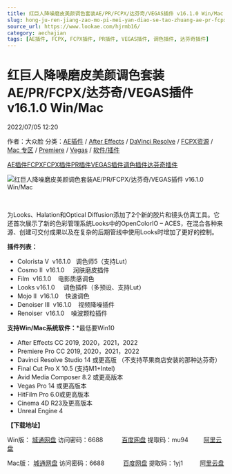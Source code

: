 ```yaml
---
title: 红巨人降噪磨皮美颜调色套装AE/PR/FCPX/达芬奇/VEGAS插件 v16.1.0 Win/Mac
slug: hong-ju-ren-jiang-zao-mo-pi-mei-yan-diao-se-tao-zhuang-ae-pr-fcpx-da-fen-qi-vegascha-jian-v16-1-0-win-mac
source_url: https://www.lookae.com/hjrmb16/
category: aechajian
tags: [AE插件, FCPX, FCPX插件, PR插件, VEGAS插件, 调色插件, 达芬奇插件]
---
```

# 红巨人降噪磨皮美颜调色套装AE/PR/FCPX/达芬奇/VEGAS插件 v16.1.0 Win/Mac

2022/07/05 12:20

作者：大众脸
分类：[AE插件](https://www.lookae.com/after-effects/aechajian/) / [After Effects](https://www.lookae.com/after-effects/) / [DaVinci Resolve](https://www.lookae.com/qitarjcj/resolvezy/) / [FCPX资源](https://www.lookae.com/fcpx/) / [Mac 专区](https://www.lookae.com/mac-osx/) / [Premiere](https://www.lookae.com/qitarjcj/premierezy/) / [Vegas](https://www.lookae.com/qitarjcj/vegaszy/) / [软件/插件](https://www.lookae.com/qitarjcj/)

[AE插件](https://www.lookae.com/tag/ae%e6%8f%92%e4%bb%b6/)[FCPX](https://www.lookae.com/tag/fcpx/)[FCPX插件](https://www.lookae.com/tag/fcpx%e6%8f%92%e4%bb%b6/)[PR插件](https://www.lookae.com/tag/pr%e6%8f%92%e4%bb%b6/)[VEGAS插件](https://www.lookae.com/tag/vegas%e6%8f%92%e4%bb%b6/)[调色插件](https://www.lookae.com/tag/%e8%b0%83%e8%89%b2%e6%8f%92%e4%bb%b6/)[达芬奇插件](https://www.lookae.com/tag/%e8%be%be%e8%8a%ac%e5%a5%87%e6%8f%92%e4%bb%b6/)

![红巨人降噪磨皮美颜调色套装AE/PR/FCPX/达芬奇/VEGAS插件 v16.1.0 Win/Mac](https://www.lookae.com/wp-content/uploads/2022/07/HJRMB16.jpg "红巨人降噪磨皮美颜调色套装AE/PR/FCPX/达芬奇/VEGAS插件 v16.1.0 Win/Mac-LookAE.com")

[﻿﻿﻿](https://cloud.video.taobao.com//play/u/705956171/p/1/e/6/t/1/356297440827.mp4)

为Looks、Halation和Optical Diffusion添加了2个新的胶片和镜头仿真工具。它还首次展示了新的色彩管理系统Looks中的OpenColorIO – ACES，在混合各种来源、创建可交付成果以及在复杂的后期管线中使用Looks时增加了更好的控制。

**插件列表：**

* Colorista V  v16.1.0   调色师5（支持Lut）
* Cosmo II  v16.1.0     润肤磨皮插件
* Film  v16.1.0    电影质感调色
* Looks v16.1.0     调色插件（多预设、支持Lut）
* Mojo II  v16.1.0    快速调色
* Denoiser III  v16.1.0    视频降噪插件
* Renoiser  v16.1.0    噪波颗粒插件

**支持Win/Mac系统软件：**\*最低要Win10

* After Effects CC 2019, 2020，2021，2022
* Premiere Pro CC 2019, 2020，2021，2022
* Davinci Resolve Studio 14 或更高版 （不支持苹果商店安装的那种达芬奇）
* Final Cut Pro X 10.5 (支持M1+Intel)
* Avid Media Composer 8.2 或更高版本
* Vegas Pro 14 或更高版本
* HitFilm Pro 6.0或更高版本
* Cinema 4D R23及更高版本
* Unreal Engine 4

**【下载地址】**

Win版： [城通网盘](https://url70.ctfile.com/f/2827370-608398441-afb8b9?p=4431) 访问密码：6688           [百度网盘](https://pan.baidu.com/s/10pFqNLljknTqL1ePA_LGlQ?pwd=mu94) 提取码：mu94         [阿里云盘](https://www.aliyundrive.com/s/UBD9d53ByZi)

Mac版： [城通网盘](https://url70.ctfile.com/f/2827370-608404575-9c6314?p=4431) 访问密码：6688           [百度网盘](https://pan.baidu.com/s/1c41XXoAzLKEfJ5QxhOLsfg?pwd=1yj1) 提取码：1yj1          [阿里云盘](https://www.aliyundrive.com/s/2TyYiTirWVS)
